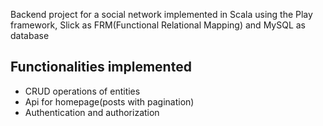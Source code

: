 
Backend project for a social network implemented in Scala using the Play framework, Slick as FRM(Functional Relational Mapping) and MySQL as database <br>

## Functionalities implemented 
* CRUD operations of entities
* Api for homepage(posts with pagination)
* Authentication and authorization


